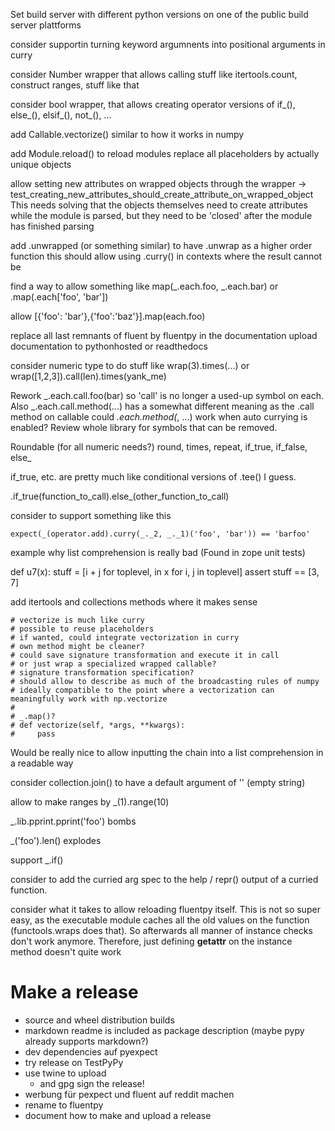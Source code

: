 Set build server with different python versions on one of the public build server plattforms

consider supportin turning keyword argumnents into positional arguments in curry

consider Number wrapper that allows calling stuff like itertools.count, construct ranges, stuff like that

consider bool wrapper, that allows creating operator versions of if_(), else_(), elsif_(), not_(), ...

add Callable.vectorize() similar to how it works in numpy

add Module.reload() to reload modules
replace all placeholders by actually unique objects

allow setting new attributes on wrapped objects through the wrapper -> test_creating_new_attributes_should_create_attribute_on_wrapped_object
This needs solving that the objects themselves need to create attributes while the module is parsed, but they need to be 'closed' after the module has finished parsing

add .unwrapped (or something similar) to have .unwrap as a higher order function
    this should allow using .curry() in contexts where the result cannot be 

find a way to allow something like map(_.each.foo, _.each.bar) or .map(.each['foo', 'bar'])

allow [{'foo': 'bar'},{'foo':'baz'}].map(each.foo)

replace all last remnants of fluent by fluentpy in the documentation
upload documentation to pythonhosted or readthedocs

consider numeric type to do stuff like wrap(3).times(...)
    or wrap([1,2,3]).call(len).times(yank_me)

Rework _.each.call.foo(bar) so 'call' is no longer a used-up symbol on each.
Also _.each.call.method(...) has a somewhat different meaning as the .call method on callable
could _.each.method(_, ...) work when auto currying is enabled?
Review whole library for symbols that can be removed.

Roundable (for all numeric needs?)
    round, times, repeat, if_true, if_false, else_

if_true, etc. are pretty much like conditional versions of .tee() I guess.

.if_true(function_to_call).else_(other_function_to_call)

consider to support something like this

    expect(_(operator.add).curry(_._2, _._1)('foo', 'bar')) == 'barfoo'

example why list comprehension is really bad (Found in zope unit tests)

def u7(x):
    stuff = [i + j for toplevel, in x for i, j in toplevel]
    assert stuff == [3, 7]

add itertools and collections methods where it makes sense

    # vectorize is much like curry
    # possible to reuse placeholders
    # if wanted, could integrate vectorization in curry
    # own method might be cleaner?
    # could save signature transformation and execute it in call
    # or just wrap a specialized wrapped callable?
    # signature transformation specification?
    # should allow to describe as much of the broadcasting rules of numpy
    # ideally compatible to the point where a vectorization can meaningfully work with np.vectorize
    # 
    # _.map()? 
    # def vectorize(self, *args, **kwargs):
    #     pass

Would be really nice to allow inputting the chain into a list comprehension in a readable way

consider collection.join() to have a default argument of '' (empty string)

allow to make ranges by _(1).range(10)

_.lib.pprint.pprint('foo') bombs

_('foo').len() explodes

support _.if()

consider to add the curried arg spec to the help / repr() output of a curried function.

consider what it takes to allow reloading fluentpy itself. This is not so super easy, as the executable module caches all the old values on the function (functools.wraps does that). So afterwards all manner of instance checks don't work anymore. Therefore, just defining __getattr__ on the instance method doesn't quite work

# Make a release
* source and wheel distribution builds
* markdown readme is included as package description (maybe pypy already supports markdown?)
* dev dependencies auf pyexpect
* try release on TestPyPy
* use twine to upload
    * and gpg sign the release!
* werbung für pexpect und fluent auf reddit machen
* rename to fluentpy
* document how to make and upload a release
